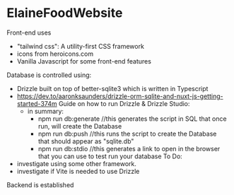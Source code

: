 # ElaineFoodWebsite

Front-end uses 
- "tailwind css": A utility-first CSS framework
- icons from heroicons.com
- Vanilla Javascript for some front-end features

Database is controlled using:
- Drizzle built on top of better-sqlite3 which is written in Typescript
- https://dev.to/aaronksaunders/drizzle-orm-sqlite-and-nuxt-js-getting-started-374m Guide on how to run Drizzle & Drizzle Studio:
    - in summary:
        - npm run db:generate //this generates the script in SQL that once run, will create the Database
        - npm run db:push //this runs the script to create the Database that should appear as "sqlite.db"
        - npm run db:stdio //this generates a link to open in the browser that you can use to test run your database
To Do:
- investigate using some other framework. 
- investigate if Vite is needed to use Drizzle

Backend is established 



